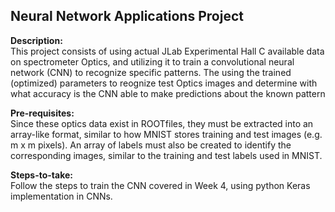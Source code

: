 ## Neural Network Applications Project

**Description:** <br>
This project consists of using actual JLab Experimental Hall C available data on spectrometer Optics, and utilizing it to train a convolutional neural network (CNN) to recognize specific patterns. The using the trained (optimized) parameters to  reognize test Optics images and determine with what accuracy is the CNN able to make predictions about the known pattern

**Pre-requisites:** <br>
Since these optics data exist in ROOTfiles, they must be extracted into an array-like format, similar to how MNIST stores training and test images (e.g. m x m pixels). An array of labels must also be created to identify the corresponding images, similar to the training and test labels used in MNIST. 

**Steps-to-take:** <br>
Follow the steps to train the CNN covered in Week 4, using python Keras implementation in CNNs. 
